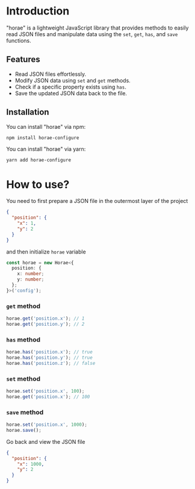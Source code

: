 # Introduction

"horae" is a lightweight JavaScript library that provides methods to easily read JSON files and
manipulate data using the `set`, `get`, `has`, and `save` functions.

## Features

- Read JSON files effortlessly.
- Modify JSON data using `set` and `get` methods.
- Check if a specific property exists using `has`.
- Save the updated JSON data back to the file.

## Installation

You can install "horae" via npm:

```bash
npm install horae-configure
```

You can install "horae" via yarn:

```bash
yarn add horae-configure
```

# How to use?

You need to first prepare a JSON file in the outermost layer of the project

```json
{
  "position": {
    "x": 1,
    "y": 2
  }
}
```

and then initialize `horae` variable

```typescript
const horae = new Horae<{
  position: {
    x: number;
    y: number;
  };
}>('config');
```

### `get` method

```typescript
horae.get('position.x'); // 1
horae.get('position.y'); // 2
```

### `has` method

```typescript
horae.has('position.x'); // true
horae.has('position.y'); // true
horae.has('position.z'); // false
```

### `set` method

```typescript
horae.set('position.x', 100);
horae.get('position.x'); // 100
```

### `save` method

```typescript
horae.set('position.x', 1000);
horae.save();
```

Go back and view the JSON file

```json
{
  "position": {
    "x": 1000,
    "y": 2
  }
}
```
